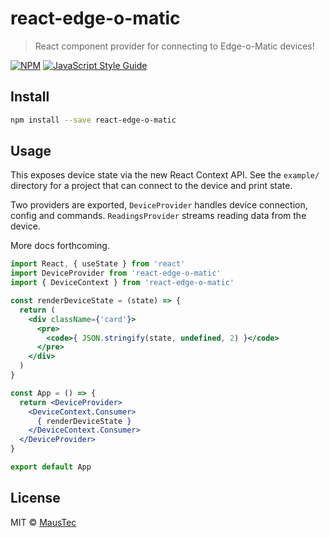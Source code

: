 # react-edge-o-matic

> React component provider for connecting to Edge-o-Matic devices!

[![NPM](https://img.shields.io/npm/v/react-edge-o-matic.svg)](https://www.npmjs.com/package/react-edge-o-matic) [![JavaScript Style Guide](https://img.shields.io/badge/code_style-standard-brightgreen.svg)](https://standardjs.com)

## Install

```bash
npm install --save react-edge-o-matic
```

## Usage

This exposes device state via the new React Context API. See the `example/`
directory for a project that can connect to the device and print state.

Two providers are exported, `DeviceProvider` handles device connection, config
and commands. `ReadingsProvider` streams reading data from the device.

More docs forthcoming.

```jsx
import React, { useState } from 'react'
import DeviceProvider from 'react-edge-o-matic'
import { DeviceContext } from 'react-edge-o-matic'

const renderDeviceState = (state) => {
  return (
    <div className={'card'}>
      <pre>
        <code>{ JSON.stringify(state, undefined, 2) }</code>
      </pre>
    </div>
  )
}

const App = () => {
  return <DeviceProvider>
    <DeviceContext.Consumer>
      { renderDeviceState }
    </DeviceContext.Consumer>
  </DeviceProvider>
}

export default App
```

## License

MIT © [MausTec](https://github.com/MausTec)
